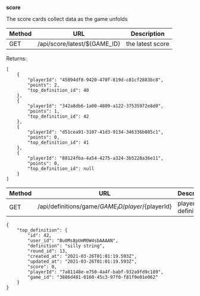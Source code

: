 **score**

The score cards collect data as the game unfolds

| Method | URL                          | Description      |
| ------ | ---------------------------- | ---------------- |
| GET    | /api/score/latest/${GAME_ID} | the latest score |

Returns:

```
[
    {
        "playerId": "45894df8-9420-470f-819d-c81cf2883bc8",
        "points": 2,
        "top_definition_id": 40
    },
    {
        "playerId": "342a8db6-1a00-4809-a122-37535972e8d0",
        "points": 1,
        "top_definition_id": 42
    },
    {
        "playerId": "d51cea91-3107-41d3-9134-346336b085c1",
        "points": 0,
        "top_definition_id": 41
    },
    {
        "playerId": "88124fba-4a54-4275-a324-3b5228a36e11",
        "points": 0,
        "top_definition_id": null
    }
]
```

| Method | URL                                                  | Description      |
| ------ | ---------------------------------------------------- | ---------------- |
| GET    | /api/definitions/game/${GAME_ID}/player/${playerId} | player's top definition |


```
{
    "top_definition": {
        "id": 42,
        "user_id": "Bu0Ms8pUmM0W4sbAAAAN",
        "definition": "silly string",
        "round_id": 13,
        "created_at": "2021-03-26T01:01:19.593Z",
        "updated_at": "2021-03-26T01:01:19.593Z",
        "score": 0,
        "playerId": "7a81148e-e750-4a4f-babf-932a9fd9c189",
        "game_id": "3886d481-0160-45c3-97f0-f81f9e01e062"
    }
}
```
